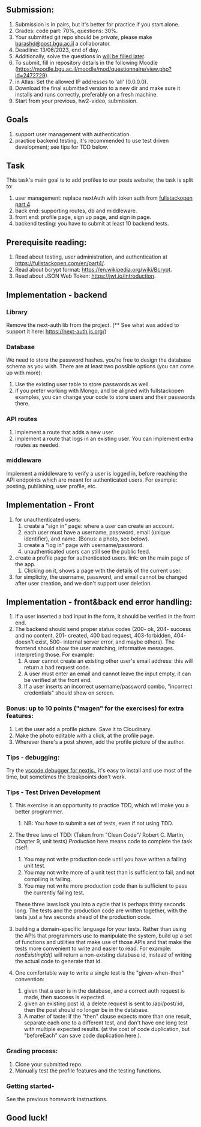 ## Submission: 
1. Submission is in pairs, but it's better for practice if you start alone.
2. Grades: code part: 70%, questions: 30%.
3. Your submitted git repo should be *private*, please make barashd@post.bgu.ac.il a collaborator.
5. Deadline: 13/06/2023, end of day.
6. Additionally, solve the questions in [will be filled later](https://www.notexists.bgu.ac.il/).
7. To submit, fill in repository details in the following Moodle (https://moodle.bgu.ac.il/moodle/mod/questionnaire/view.php?id=2472729).
8. in Atlas: Set the allowed IP addresses to 'all' (0.0.0.0).
9. Download the final submitted version to a new dir and make sure it installs and runs correctly, preferably on a fresh machine.
10. Start from your previous, hw2-video, submission.

## Goals
1. support user management with authentication.
2. practice backend testing, it's recommended to use test driven development; see tips for TDD below.

## Task
This task's main goal is to add profiles to our posts website; the task is split to:
1. user management: replace nextAuth with token auth from [fullstackopen part 4](https://fullstackopen.com/en/part4/user_administration).
2. back end: supporting routes, db and middleware.
3. front end: profile page, sign up page, and sign in page.
4. backend testing: you have to submit at least 10 backend tests.

## Prerequisite reading:
1. Read about testing, user administration, and authentication at https://fullstackopen.com/en/part4/.
2. Read about bcrypt format: https://en.wikipedia.org/wiki/Bcrypt.
3. Read about JSON Web Token: https://jwt.io/introduction.

## Implementation - backend
### Library
Remove the next-auth lib from the project. (** See what was added to support it here: https://next-auth.js.org/)

### Database
We need to store the password hashes. you're free to design the database schema as you wish. There are at least two possible options (you can come up with more):
 1. Use the existing user table to store passwords as well.
 2. if you prefer working with Mongo, and be aligned with fullstackopen examples, you can change your code to store users and their passwords there.
    
### API routes
1. implement a route that adds a new user.
2. implement a route that logs in an existing user.
You can implement extra routes as needed.

### middleware
Implement a middleware to verify a user is logged in, before reaching the API endpoints which are meant for authenticated users. For example: posting, publishing, user profile, etc. 


## Implementation - Front
1. for unauthenticated users:
    1. create a "sign in" page: where a user can create an account.
    2. each user must have a username, password, email (unique identifier), and name. (Bonus: a photo, see below).
    3. create a  "log in" page with username/password.
    4. unauthenticated users can still see the public feed.
2. create a profile page for authenticated users. link: on the main page of the app.
    1. Clicking on it, shows a page with the details of the current user.
3. for simplicity, the username, password, and email cannot be changed after user creation, and we don't support user deletion.

## Implementation - front&back end error handling:
1. If a user inserted a bad input in the form, it should be verified in the front end.
2. The backend should send proper status codes (200- ok, 204- success and no content, 201- created, 400 bad request, 403-forbidden, 404- doesn't exist, 500- internal server error, and maybe others). The frontend should show the user matching, informative messages. interpreting those. For example:
    1. A user cannot create an existing other user's email address: this will return a bad request code.
    2. A user must enter an email and cannot leave the input empty, it can be verified at the front end.
    3. If a user inserts an incorrect username/password combo, "incorrect credentials" should show on screen.

### Bonus: up to 10 points ("magen" for the exercises) for extra features:
1. Let the user add a profile picture. Save it to Cloudinary.
2. Make the photo editable with a click, at the profile page.
3. Wherever there's a post shown, add the profile picture of the author.

### Tips - debugging:
Try the [vscode debugger for nextjs.](https://nextjs.org/docs/pages/building-your-application/configuring/debugging), it's easy to install and use most of the time, but sometimes the breakpoints don't work.

### Tips - Test Driven Development 
1. This exercise is an opportunity to practice TDD, which will make you a better programmer.
    1. NB: You *have* to submit a set of tests, even if not using TDD.
2. The three laws of TDD: (Taken from "Clean Code"/ Robert C. Martin, Chapter 9, unit tests)
_Production_ here means code to complete the task itself:
    1. You may not write production code until you have written a failing unit test.
    2. You may not write more of a unit test than is sufﬁcient to fail, and not compiling is failing.
    3. You may not write more production code than is sufﬁcient to pass the currently failing test. 
    
    These three laws lock you into a cycle that is perhaps thirty seconds long. The tests and the production code are written together, with the tests just a few seconds ahead of the production code.
3. building a domain-speciﬁc language for your tests. Rather than using the APIs that programmers use to manipulate the system, build up a set of functions and utilities that make use of those APIs and that make the tests more convenient to write and easier to read. For example:
    _nonExistingId()_ will return a non-existing database id, instead of writing the actual code to generate that id.
4. One comfortable way to write a single test is the "given-when-then" convention:
    1. given that a user is in the database, and a correct auth request is made, then success is expected.
    2. given an existing post id, a delete request is sent to /api/post/:id, then the post should no longer be in the database.
    3. A matter of taste: if the "then" clause expects more than one result, separate each one to a different test, and don't have one long test with multiple expected results. (at the cost of code duplication, but "beforeEach" can save code duplication here.).


### Grading process:
1. Clone your submitted repo. 
2. Manually test the profile features and the testing functions.

### Getting started- 
See the previous homework instructions.

## Good luck!



